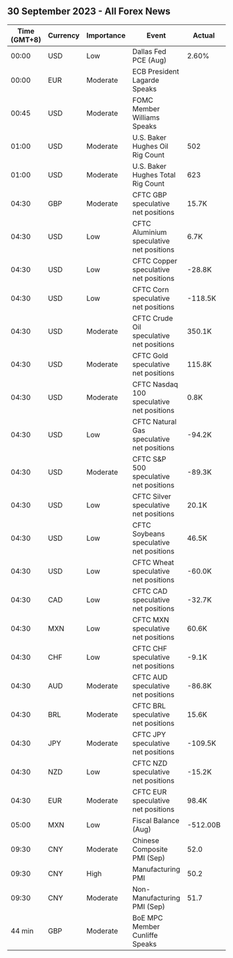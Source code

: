 ## 30 September 2023 - All Forex News

| Time (GMT+8) | Currency | Importance | Event | Actual | Forecast | Previous |
|------|----------|------------|-------|--------|----------|----------|
| 00:00 | USD | Low | Dallas Fed PCE (Aug) | 2.60% |  | 2.60% |
| 00:00 | EUR | Moderate | ECB President Lagarde Speaks |  |  |  |
| 00:45 | USD | Moderate | FOMC Member Williams Speaks |  |  |  |
| 01:00 | USD | Moderate | U.S. Baker Hughes Oil Rig Count | 502 |  | 507 |
| 01:00 | USD | Moderate | U.S. Baker Hughes Total Rig Count | 623 |  | 630 |
| 04:30 | GBP | Moderate | CFTC GBP speculative net positions | 15.7K |  | 33.7K |
| 04:30 | USD | Low | CFTC Aluminium speculative net positions | 6.7K |  | 6.4K |
| 04:30 | USD | Low | CFTC Copper speculative net positions | -28.8K |  | -16.3K |
| 04:30 | USD | Low | CFTC Corn speculative net positions | -118.5K |  | -101.2K |
| 04:30 | USD | Moderate | CFTC Crude Oil speculative net positions | 350.1K |  | 328.4K |
| 04:30 | USD | Moderate | CFTC Gold speculative net positions | 115.8K |  | 135.2K |
| 04:30 | USD | Moderate | CFTC Nasdaq 100 speculative net positions | 0.8K |  | 3.2K |
| 04:30 | USD | Low | CFTC Natural Gas speculative net positions | -94.2K |  | -93.9K |
| 04:30 | USD | Moderate | CFTC S&P 500 speculative net positions | -89.3K |  | -139.0K |
| 04:30 | USD | Low | CFTC Silver speculative net positions | 20.1K |  | 15.2K |
| 04:30 | USD | Low | CFTC Soybeans speculative net positions | 46.5K |  | 62.7K |
| 04:30 | USD | Low | CFTC Wheat speculative net positions | -60.0K |  | -56.9K |
| 04:30 | CAD | Low | CFTC CAD speculative net positions | -32.7K |  | -48.0K |
| 04:30 | MXN | Low | CFTC MXN speculative net positions | 60.6K |  | 63.6K |
| 04:30 | CHF | Low | CFTC CHF speculative net positions | -9.1K |  | -7.9K |
| 04:30 | AUD | Moderate | CFTC AUD speculative net positions | -86.8K |  | -96.9K |
| 04:30 | BRL | Moderate | CFTC BRL speculative net positions | 15.6K |  | 12.9K |
| 04:30 | JPY | Moderate | CFTC JPY speculative net positions | -109.5K |  | -101.6K |
| 04:30 | NZD | Low | CFTC NZD speculative net positions | -15.2K |  | -21.3K |
| 04:30 | EUR | Moderate | CFTC EUR speculative net positions | 98.4K |  | 102.0K |
| 05:00 | MXN | Low | Fiscal Balance (Aug) | -512.00B |  | -473.00B |
| 09:30 | CNY | Moderate | Chinese Composite PMI (Sep) | 52.0 |  | 51.3 |
| 09:30 | CNY | High | Manufacturing PMI | 50.2 | 50.2 | 49.7 |
| 09:30 | CNY | Moderate | Non-Manufacturing PMI (Sep) | 51.7 | 51.5 | 51.0 |
| 44 min | GBP | Moderate | BoE MPC Member Cunliffe Speaks |  |  |  |
